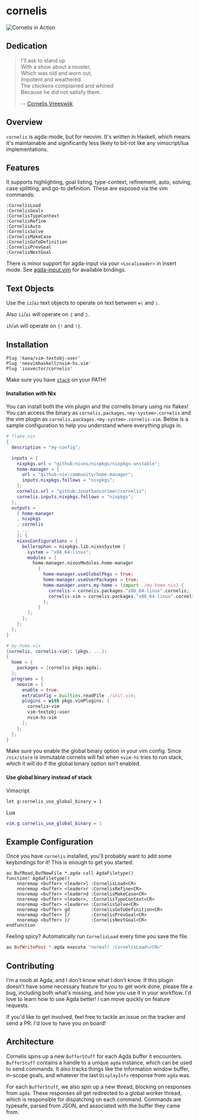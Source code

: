# cornelis

![Cornelis in Action](https://raw.githubusercontent.com/isovector/cornelis/master/cast.gif)


## Dedication

> I'll ask to stand up \
> With a show about a rooster, \
> Which was old and worn out, \
> Impotent and weathered. \
> The chickens complained and whined \
> Because he did not satisfy them.
>
> -- [Cornelis Vreeswijk](https://www.youtube.com/watch?v=oKUscEWPVAM)


## Overview

`cornelis` is agda-mode, but for neovim. It's written in Haskell, which means
it's maintainable and significantly less likely to bit-rot like any
vimscript/lua implementations.


## Features

It supports highlighting, goal listing, type-context, refinement, auto, solving,
case splitting, and go-to definition. These are exposed via the vim commands:

```
:CornelisLoad
:CornelisGoals
:CornelisTypeContext
:CornelisRefine
:CornelisAuto
:CornelisSolve
:CornelisMakeCase
:CornelisGoToDefinition
:CornelisPrevGoal
:CornelisNextGoal
```

There is minor support for agda-input via your `<LocalLeader>` in insert mode.
See [agda-input.vim](https://github.com/isovector/cornelis/blob/master/agda-input.vim)
for available bindings.


## Text Objects

Use the `iz`/`az` text objects to operate on text between `≡⟨` and `⟩`.

Also `ii`/`ai` will operate on `⦃` and `⦄`.

`ih`/`ah` will operate on `{!` and `!}`.



## Installation

```
Plug 'kana/vim-textobj-user'
Plug 'neovimhaskell/nvim-hs.vim'
Plug 'isovector/cornelis'
```

Make sure you have [`stack`](https://docs.haskellstack.org/en/stable/install_and_upgrade/) on your PATH!

#### Installation with Nix

You can install both the vim plugin and the cornelis binary using nix flakes! You can access the binary as `cornelis.packages.<my-system>.cornelis` and the vim plugin as `cornelis.packages.<my-system>.cornelis-vim`. Below is a sample configuration to help you understand where everything plugs in.

```nix
# flake.nix
{
  description = "my-config";

  inputs = {
    nixpkgs.url = "github:nixos/nixpkgs/nixpkgs-unstable";
    home-manager = {
      url = "github:nix-community/home-manager";
      inputs.nixpkgs.follows = "nixpkgs";
    };
    cornelis.url = "github:JonathanLorimer/cornelis";
    cornelis.inputs.nixpkgs.follows = "nixpkgs";
  };
  outputs =
    { home-manager
    , nixpkgs
    , cornelis
    , ...
    }: {
    nixosConfigurations = {
      bellerophon = nixpkgs.lib.nixosSystem {
        system = "x86_64-linux";
        modules = [
          home-manager.nixosModules.home-manager
            {
              home-manager.useGlobalPkgs = true;
              home-manager.useUserPackages = true;
              home-manager.users.my-home = (import ./my-home.nix) {
                cornelis = cornelis.packages."x86_64-linux".cornelis;
                cornelis-vim = cornelis.packages."x86_64-linux".cornelis-vim;
              };
            }
        ];
      };
    };
  };
}

# my-home.nix
{cornelis, cornelis-vim}: {pkgs, ...}:
{
  home = {
    packages = [cornelis pkgs.agda];
  };
  programs = {
    neovim = {
      enable = true;
      extraConfig = builtins.readFile ./init.vim;
      plugins = with pkgs.vimPlugins; [
        cornelis-vim
        vim-textobj-user
        nvim-hs-vim
      ];
    };
  };
}
```

Make sure you enable the global binary option in your vim config. Since `/nix/store` is immutable cornelis will fail when `nvim-hs` tries to run stack, which it will do if the global binary option isn't enabled.

#### Use global binary instead of stack

Vimscript
```vimscript
let g:cornelis_use_global_binary = 1
```

Lua
```lua
vim.g.cornelis_use_global_binary = 1
```


## Example Configuration

Once you have `cornelis` installed, you'll probably want to add some keybindings
for it! This is enough to get you started:

```viml
au BufRead,BufNewFile *.agda call AgdaFiletype()
function! AgdaFiletype()
    nnoremap <buffer> <leader>l :CornelisLoad<CR>
    nnoremap <buffer> <leader>r :CornelisRefine<CR>
    nnoremap <buffer> <leader>d :CornelisMakeCase<CR>
    nnoremap <buffer> <leader>, :CornelisTypeContext<CR>
    nnoremap <buffer> <leader>n :CornelisSolve<CR>
    nnoremap <buffer> gd        :CornelisGoToDefinition<CR>
    nnoremap <buffer> [/        :CornelisPrevGoal<CR>
    nnoremap <buffer> ]/        :CornelisNextGoal<CR>
endfunction
```

Feeling spicy? Automatically run `CornelisLoad` every time you save the file.

```haskell
au BufWritePost *.agda execute "normal! :CornelisLoad\<CR>"
```

## Contributing

I'm a noob at Agda, and I don't know what I don't know. If this plugin doesn't
have some necessary feature for you to get work done, please file a bug,
including both what's missing, and how you use it in your workflow. I'd love to
learn how to use Agda better! I can move quickly on feature requests.

If you'd like to get involved, feel free to tackle an issue on the tracker and
send a PR. I'd love to have you on board!


## Architecture

Cornelis spins up a new `BufferStuff` for each Agda buffer it encounters.
`BufferStuff` contains a handle to a unique `agda` instance, which can be used
to send commands. It also tracks things like the information window buffer,
in-scope goals, and whatever the last `DisplayInfo` response from `agda` was.

For each `BufferStuff`, we also spin up a new thread, blocking on responses
from `agda`. These responses all get redirected to a global worker thread, which
is responsible for dispatching on each command. Commands are typesafe, parsed
from JSON, and associated with the buffer they came from.


